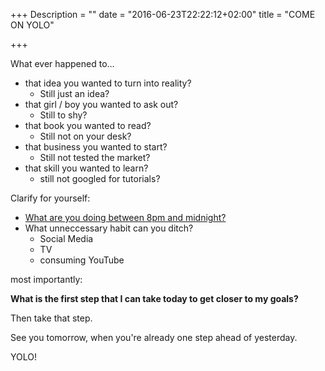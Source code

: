 +++
Description = ""
date = "2016-06-23T22:22:12+02:00"
title = "COME ON YOLO"

+++

What ever happened to…

- that idea you wanted to turn into reality?
  - Still just an idea?
- that girl / boy you wanted to ask out?
  - Still to shy?
- that book you wanted to read?
  - Still not on your desk?
- that business you wanted to start?
  - Still not tested the market?
- that skill you wanted to learn?
  - still not googled for tutorials?

Clarify for yourself:

- [What are you doing between 8pm and midnight?](http://www.thecoffeeshoptrader.com/2016/05/work-determines-future-spend-one-hour-per-day-five-things-life-will-change.html)
- What unneccessary habit can you ditch?
  - Social Media
  - TV
  - consuming YouTube

most importantly:

**What is the first step that I can take today to get closer to my goals?**

Then take that step.

See you tomorrow, when you're already one step ahead of yesterday.

YOLO!

